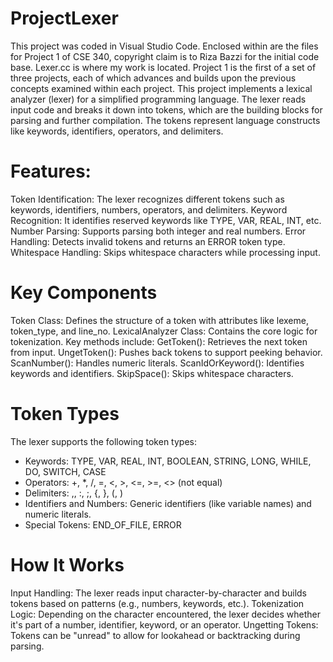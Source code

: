 # ProjectLexer

This project was coded in Visual Studio Code. Enclosed within are the files for Project 1 of CSE 340, copyright claim is to Riza Bazzi for the initial code base. Lexer.cc is where my work is located.
Project 1 is the first of a set of three projects, each of which advances and builds upon the previous concepts examined within each project.
This project implements a lexical analyzer (lexer) for a simplified programming language. The lexer reads input code and breaks it down into tokens, which are the building blocks for parsing and further compilation. The tokens represent language constructs like keywords, identifiers, operators, and delimiters.

# Features:
Token Identification: The lexer recognizes different tokens such as keywords, identifiers, numbers, operators, and delimiters.
Keyword Recognition: It identifies reserved keywords like TYPE, VAR, REAL, INT, etc.
Number Parsing: Supports parsing both integer and real numbers.
Error Handling: Detects invalid tokens and returns an ERROR token type.
Whitespace Handling: Skips whitespace characters while processing input.

# Key Components
Token Class: Defines the structure of a token with attributes like lexeme, token_type, and line_no.
LexicalAnalyzer Class: Contains the core logic for tokenization. Key methods include:
GetToken(): Retrieves the next token from input.
UngetToken(): Pushes back tokens to support peeking behavior.
ScanNumber(): Handles numeric literals.
ScanIdOrKeyword(): Identifies keywords and identifiers.
SkipSpace(): Skips whitespace characters.

# Token Types
The lexer supports the following token types:
- Keywords: TYPE, VAR, REAL, INT, BOOLEAN, STRING, LONG, WHILE, DO, SWITCH, CASE
- Operators: +, *, /, =, <, >, <=, >=, <> (not equal)
- Delimiters: ,, :, ;, {, }, (, )
- Identifiers and Numbers: Generic identifiers (like variable names) and numeric literals.
- Special Tokens: END_OF_FILE, ERROR
# How It Works
Input Handling: The lexer reads input character-by-character and builds tokens based on patterns (e.g., numbers, keywords, etc.).
Tokenization Logic: Depending on the character encountered, the lexer decides whether it's part of a number, identifier, keyword, or an operator.
Ungetting Tokens: Tokens can be "unread" to allow for lookahead or backtracking during parsing.
